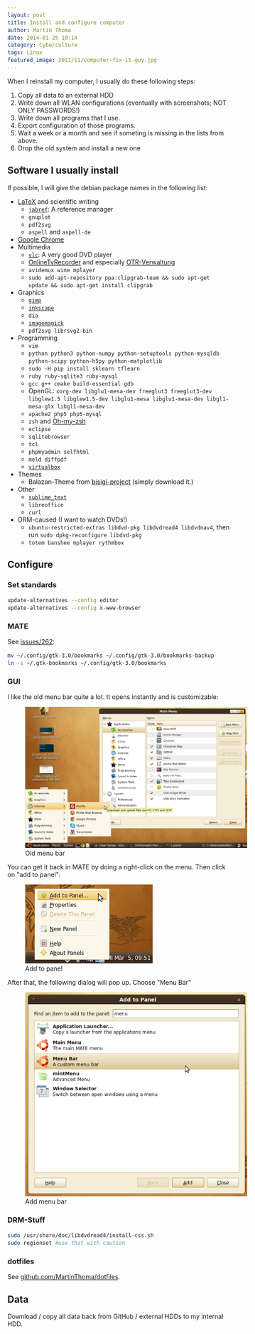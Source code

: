 ```yaml
---
layout: post
title: Install and configure computer
author: Martin Thoma
date: 2014-01-25 10:14
category: Cyberculture
tags: Linux
featured_image: 2011/11/computer-fix-it-guy.jpg
---
```

When I reinstall my computer, I usually do these following steps:

1. Copy all data to an external HDD
2. Write down all WLAN configurations (eventually with screenshots; NOT ONLY PASSWORDS!)
3. Write down all programs that I use.
  1. Export configuration of those programs.
4. Wait a week or a month and see if someting is missing in the lists from above.
5. Drop the old system and install a new one

## Software I usually install ##
If possible, I will give the debian package names in the following list:

* [LaTeX](../how-to-install-the-latest-latex-version/) and scientific writing
    * [`jabref`](//martin-thoma.com/reference-management-with-jabref/): A reference manager
    * `gnuplot`
    * `pdf2svg`
    * `aspell` and `aspell-de`
* [Google Chrome](https://www.google.com/intl/de/chrome/browser/)
* Multimedia
    * [`vlc`](http://www.videolan.org/vlc/): A very good DVD player
    * [OnlineTvRecorder](http://wiki.ubuntuusers.de/OnlineTvRecorder) and especially [OTR-Verwaltung](http://wiki.ubuntuusers.de/OTR-Verwaltung)
     * `avidemux wine mplayer`
    * `sudo add-apt-repository ppa:clipgrab-team && sudo apt-get update && sudo apt-get install clipgrab`
* Graphics
    * [`gimp`](http://www.gimp.org/)
    * [`inkscape`](http://www.inkscape.org/)
    * `dia`
    * [`imagemagick`](http://www.imagemagick.org/script/index.php)
    * `pdf2svg librsvg2-bin`
* Programming
    * `vim`
    * `python python3 python-numpy python-setuptools python-mysqldb python-scipy python-h5py python-matplotlib`
    * `sudo -H pip install sklearn tflearn`
    * `ruby ruby-sqlite3 ruby-mysql`
    * `gcc g++ cmake build-essential gdb`
    * OpenGL: `xorg-dev libglu1-mesa-dev freeglut3 freeglut3-dev libglew1.5 libglew1.5-dev libglu1-mesa libglu1-mesa-dev libgl1-mesa-glx libgl1-mesa-dev`
    * `apache2 php5 php5-mysql`
    * `zsh` and [Oh-my-zsh](../working-terminal/)
    * `eclipse`
    * `sqlitebrowser`
    * `tcl`
    * `phpmyadmin selfhtml`
    * `meld diffpdf`
    * [`virtualbox`](https://wiki.ubuntuusers.de/virtualbox)
* Themes
    * Balazan-Theme from [bisigi-project](http://www.bisigi-project.org/?page_id=8&lang=en) (simply download it.)
* Other
    * [`sublime_text`](//martin-thoma.com/sublime-text/)
    * `libreoffice`
    * `curl`
* DRM-caused (I want to watch DVDs!)
    * `ubuntu-restricted-extras libdvd-pkg libdvdread4 libdvdnav4`, then run
    `sudo dpkg-reconfigure libdvd-pkg`
    * `totem banshee mplayer rythmbox`

## Configure ##

### Set standards

```bash
update-alternatives --config editor
update-alternatives --config x-www-browser
```

### MATE

See [issues/262](https://github.com/mate-desktop/caja/issues/262):

```bash
mv ~/.config/gtk-3.0/bookmarks ~/.config/gtk-3.0/bookmarks-backup
ln -s ~/.gtk-bookmarks ~/.config/gtk-3.0/bookmarks
```

### GUI

I like the old menu bar quite a lot. It opens instantly and is customizable:


<figure class="aligncenter">
            <a href="../images/2014/03/mate-old-menu.png"><img src="../images/2014/03/mate-old-menu.png" alt="Old menu bar" style="max-width:500px;" class=""/></a>
            <figcaption class="text-center">Old menu bar</figcaption>
        </figure>

You can get it back in MATE by doing a right-click on the menu. Then click on
"add to panel":

<figure class="aligncenter">
            <a href="../images/2014/03/mate-add-to-panel.png"><img src="../images/2014/03/mate-add-to-panel.png" alt="Add to panel" style="max-width:287px;" class=""/></a>
            <figcaption class="text-center">Add to panel</figcaption>
        </figure>

After that, the following dialog will pop up. Choose "Menu Bar"

<figure class="aligncenter">
            <a href="../images/2014/03/mate-add-menu-bar.png"><img src="../images/2014/03/mate-add-menu-bar.png" alt="Add menu bar" style="max-width:500px;" class=""/></a>
            <figcaption class="text-center">Add menu bar</figcaption>
        </figure>

### DRM-Stuff ###
```bash
sudo /usr/share/doc/libdvdread4/install-css.sh
sudo regionset #use that with caution
```

### dotfiles ###
See [github.com/MartinThoma/dotfiles](https://github.com/MartinThoma/dotfiles).

## Data
Download / copy all data back from GitHub / external HDDs to my internal HDD.